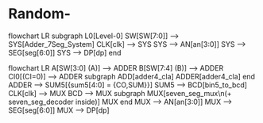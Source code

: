 # Random-

flowchart LR
  subgraph L0[Level-0]
    SW[SW[7:0]] --> SYS[Adder_7Seg_System]
    CLK[clk] --> SYS
    SYS --> AN[an[3:0]]
    SYS --> SEG[seg[6:0]]
    SYS --> DP[dp]
  end



  flowchart LR
  A[SW[3:0] (A)] --> ADDER
  B[SW[7:4] (B)] --> ADDER
  CI0[(CI=0)] --> ADDER
  subgraph ADD[adder4_cla]
    ADDER[adder4_cla]
  end
  ADDER --> SUM5[{sum5[4:0] = {CO,SUM}}]
  SUM5 --> BCD[bin5_to_bcd]
  CLK[clk] --> MUX
  BCD --> MUX
  subgraph MUX[seven_seg_mux\n(+ seven_seg_decoder inside)]
    MUX
  end
  MUX --> AN[an[3:0]]
  MUX --> SEG[seg[6:0]]
  MUX --> DP[dp]




